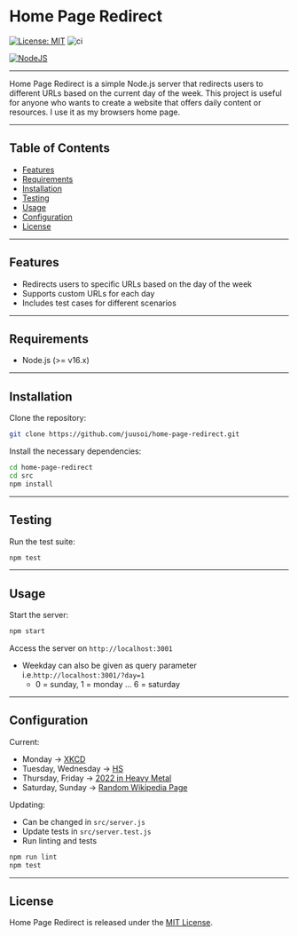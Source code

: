 # Home Page Redirect

[![License: MIT](https://img.shields.io/badge/License-MIT-green.svg)](https://opensource.org/licenses/MIT) ![ci](https://github.com/juusoi/home-page-redirect/actions/workflows/ci.yaml/badge.svg)

[![NodeJS](https://img.shields.io/badge/node.js-6DA55F?style=for-the-badge&logo=node.js&logoColor=white)](https://nodejs.org/)

---

Home Page Redirect is a simple Node.js server that redirects users to different URLs based on the current day of the week. This project is useful for anyone who wants to create a website that offers daily content or resources. I use it as my browsers home page.

---

## Table of Contents

- [Features](#features)
- [Requirements](#requirements)
- [Installation](#installation)
- [Testing](#testing)
- [Usage](#usage)
- [Configuration](#configuration)
- [License](#license)

---

## Features

- Redirects users to specific URLs based on the day of the week
- Supports custom URLs for each day
- Includes test cases for different scenarios

---

## Requirements

- Node.js (>= v16.x)

---

## Installation

Clone the repository:

```bash
git clone https://github.com/juusoi/home-page-redirect.git
```

Install the necessary dependencies:

```bash
cd home-page-redirect
cd src
npm install
```

---

## Testing

Run the test suite:

```bash
npm test
```

---

## Usage

Start the server:

```bash
npm start
```

Access the server on `http://localhost:3001`

- Weekday can also be given as query parameter i.e.`http://localhost:3001/?day=1`
  - 0 = sunday, 1 = monday ... 6 = saturday

---

## Configuration

Current:

- Monday -> [XKCD](https://xkcd.com/)
- Tuesday, Wednesday -> [HS](https://hs.fi)
- Thursday, Friday -> [2022 in Heavy Metal](https://en.wikipedia.org/wiki/2022_in_heavy_metal_music)
- Saturday, Sunday -> [Random Wikipedia Page](https://en.wikipedia.org/wiki/Special:Random)

Updating:

- Can be changed in `src/server.js`
- Update tests in `src/server.test.js`
- Run linting and tests

```bash
npm run lint
npm test
```

---

## License

Home Page Redirect is released under the [MIT License](https://opensource.org/licenses/MIT).

